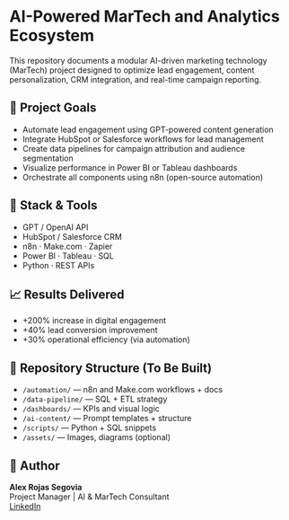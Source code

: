 # AI-Powered MarTech and Analytics Ecosystem

This repository documents a modular AI-driven marketing technology (MarTech) project designed to optimize lead engagement, content personalization, CRM integration, and real-time campaign reporting.

## 🎯 Project Goals
- Automate lead engagement using GPT-powered content generation
- Integrate HubSpot or Salesforce workflows for lead management
- Create data pipelines for campaign attribution and audience segmentation
- Visualize performance in Power BI or Tableau dashboards
- Orchestrate all components using n8n (open-source automation)

## 🔧 Stack & Tools
- GPT / OpenAI API
- HubSpot / Salesforce CRM
- n8n · Make.com · Zapier
- Power BI · Tableau · SQL
- Python · REST APIs

## 📈 Results Delivered
- +200% increase in digital engagement
- +40% lead conversion improvement
- +30% operational efficiency (via automation)

## 📂 Repository Structure (To Be Built)
- `/automation/` — n8n and Make.com workflows + docs
- `/data-pipeline/` — SQL + ETL strategy
- `/dashboards/` — KPIs and visual logic
- `/ai-content/` — Prompt templates + structure
- `/scripts/` — Python + SQL snippets
- `/assets/` — Images, diagrams (optional)

## 👤 Author
**Alex Rojas Segovia**  
Project Manager | AI & MarTech Consultant  
[LinkedIn](https://www.linkedin.com/in/alexrojassegovia)
